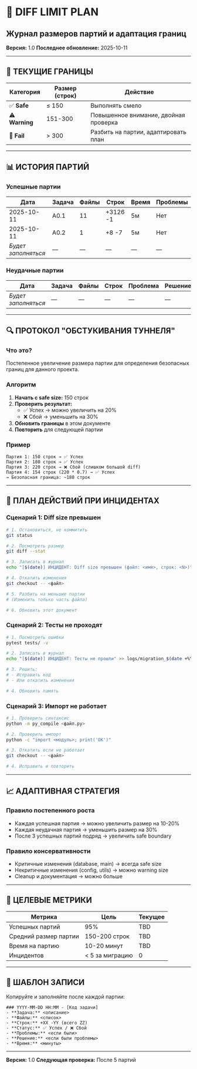 # 📏 DIFF LIMIT PLAN
## Журнал размеров партий и адаптация границ

**Версия:** 1.0
**Последнее обновление:** 2025-10-11

---

## 🎯 ТЕКУЩИЕ ГРАНИЦЫ

| Категория | Размер (строк) | Действие |
|-----------|----------------|----------|
| ✅ **Safe** | ≤ 150 | Выполнять смело |
| ⚠️ **Warning** | 151-300 | Повышенное внимание, двойная проверка |
| 🔴 **Fail** | > 300 | Разбить на партии, адаптировать план |

---

## 📊 ИСТОРИЯ ПАРТИЙ

### Успешные партии

| Дата | Задача | Файлы | Строк | Время | Проблемы |
|------|--------|-------|-------|-------|----------|
| 2025-10-11 | A0.1 | 11 | +3126 -1 | 5м | Нет |
| 2025-10-11 | A0.2 | 1 | +8 -7 | 5м | Нет |
| _Будет заполняться_ | — | — | — | — | — |

### Неудачные партии

| Дата | Задача | Файлы | Строк | Проблема | Решение |
|------|--------|-------|-------|----------|---------|
| _Будет заполняться_ | — | — | — | — | — |

---

## 🔍 ПРОТОКОЛ "ОБСТУКИВАНИЯ ТУННЕЛЯ"

### Что это?

Постепенное увеличение размера партии для определения безопасных границ для данного проекта.

### Алгоритм

1. **Начать с safe size:** 150 строк
2. **Проверить результат:**
   - ✅ Успех → можно увеличить на 20%
   - ❌ Сбой → уменьшить на 30%
3. **Обновить границы** в этом документе
4. **Повторить** для следующей партии

### Пример

```
Партия 1: 150 строк → ✅ Успех
Партия 2: 180 строк → ✅ Успех
Партия 3: 220 строк → ❌ Сбой (слишком большой diff)
Партия 4: 154 строк (220 * 0.7) → ✅ Успех
→ Безопасная граница: ~180 строк
```

---

## 🚨 ПЛАН ДЕЙСТВИЙ ПРИ ИНЦИДЕНТАХ

### Сценарий 1: Diff size превышен

```bash
# 1. Остановиться, не коммитить
git status

# 2. Посмотреть размер
git diff --stat

# 3. Записать в журнал
echo "[$(date)] ИНЦИДЕНТ: Diff size превышен (файл: <имя>, строк: <N>)" >> logs/migration_$(date +%Y-%m-%d).log

# 4. Откатить изменения
git checkout -- <файл>

# 5. Разбить на меньшие партии
# (Изменить только часть файла)

# 6. Обновить этот документ
```

### Сценарий 2: Тесты не проходят

```bash
# 1. Посмотреть ошибки
pytest tests/ -v

# 2. Записать в журнал
echo "[$(date)] ИНЦИДЕНТ: Тесты не прошли" >> logs/migration_$(date +%Y-%m-%d).log

# 3. Решить:
# - Исправить код
# - Или откатить изменения

# 4. Обновить память
```

### Сценарий 3: Импорт не работает

```bash
# 1. Проверить синтаксис
python -m py_compile <файл.py>

# 2. Проверить импорт
python -c "import <модуль>; print('OK')"

# 3. Откатить если не работает
git checkout -- <файл>

# 4. Исправить и повторить
```

---

## 📈 АДАПТИВНАЯ СТРАТЕГИЯ

### Правило постепенного роста

- Каждая успешная партия → можно увеличить размер на 10-20%
- Каждая неудачная партия → уменьшить размер на 30%
- После 3 успешных партий подряд → увеличить safe boundary

### Правило консервативности

- Критичные изменения (database, main) → всегда safe size
- Некритичные изменения (config, utils) → можно warning size
- Cleanup и документация → можно больше

---

## 🎯 ЦЕЛЕВЫЕ МЕТРИКИ

| Метрика | Цель | Текущее |
|---------|------|---------|
| Успешных партий | 95% | TBD |
| Средний размер партии | 150-200 строк | TBD |
| Время на партию | 10-20 минут | TBD |
| Инцидентов | < 5 за миграцию | 0 |

---

## 📝 ШАБЛОН ЗАПИСИ

Копируйте и заполняйте после каждой партии:

```
### YYYY-MM-DD HH:MM - [Код задачи]
- **Задача:** <описание>
- **Файлы:** <список>
- **Строк:** +XX -YY (всего ZZ)
- **Статус:** ✅ Успех / ❌ Сбой
- **Проблемы:** <если были>
- **Решение:** <если были проблемы>
- **Время:** <минуты>
```

---

**Версия:** 1.0
**Следующая проверка:** После 5 партий
